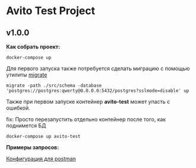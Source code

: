 # Avito Test Project
## v1.0.0

**Как собрать проект:**

```
docker-compose up
```

Для первого запуска также потребуется сделать миграцию с помощью утилиты [migrate](https://github.com/golang-migrate/migrate)
```
migrate -path ./src/schema -database 'postgres://postgres:qwerty@0.0.0.0:5432/postgres?sslmode=disable' up 
```

Также при первом запуске контейнер **avito-test** может упасть с ошибкой.

fix: Просто перезапустить отдельно контейнер после того, как поднимется БД

```
docker-compose up avito-test
```

**Примеры запросов:**

[Конфигурация для postman](https://pastebin.com/gmsnDngS)